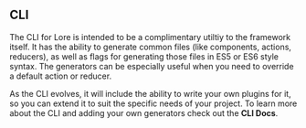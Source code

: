 ## CLI

The CLI for Lore is intended to be a complimentary utiltiy to the framework itself.  It has the ability to generate 
common files (like components, actions, reducers), as well as flags for generating those files in ES5 or ES6 style 
syntax. The generators can be especially useful when you need to override a default action or reducer.

As the CLI evolves, it will include the ability to write your own plugins for it, so you can extend it to suit the
specific needs of your project. To learn more about the CLI and adding your own generators check out the **CLI Docs**.
